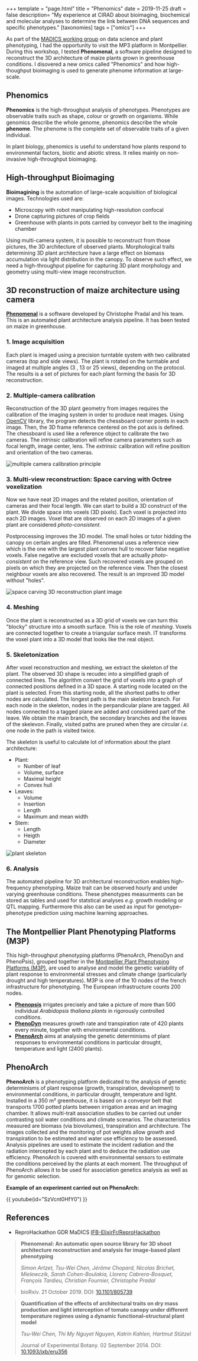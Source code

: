 +++
template = "page.html"
title = "Phenomics"
date =  2019-11-25
draft = false
description= "My experience at CIRAD about bioimaging, biochemical and molecular analyses to determine the link between DNA sequences and specific phenotypes."
[taxonomies]
tags = ["omics"]
+++

As part of the [MADICS working group](https://www.madics.fr/) on data science and plant phenotyping, I had the opportunity to visit the MP3 platform in Montpellier. During this workshop, I tested **Phenomenal**, a software pipeline designed to reconstruct the 3D architecture of maize plants grown in greenhouse conditions. I disovered a new omics called "Phenomics" and how high-thoughput bioimaging is used to generate phenome information at large-scale.
<!-- more -->

## Phenomics

**Phenomics** is the high-throughput analysis of phenotypes. Phenotypes are observable traits such as shape, colour or growth on organisms. While genomics describe the whole genome, phenomics describe the whole **phenome**. The phenome is the complete set of observable traits of a given individual.

In plant biology, phenomics is useful to understand how plants respond to environmental factors, biotic and abiotic stress. It relies mainly on non-invasive high-throughput bioimaging.

## High-throughput Bioimaging

**Bioimagining** is the automation of large-scale acquisition of biological images. Technologies used are:

* Microscopy with robot manipulating high-resolution confocal
* Drone capturing pictures of crop fields
* Greenhouse with plants in pots carried by conveyor belt to the imagining chamber

Using multi-camera system, it is possible to reconstruct from those pictures, the 3D architecture of observed plants. Morphological traits determining 3D plant architecture have a large effect on biomass accumulation via light distribution in the canopy. To observe such effect, we need a high-throughput pipeline for capturing 3D plant morphology and geometry using multi-view image reconstruction.

## 3D reconstruction of maize architecture using camera

**[Phenomenal](https://github.com/openalea/phenomenal)** is a software developed by Christophe Pradal and his team. This is an automated plant architecture analysis pipeline. It has been tested on maize in greenhouse.

### 1. Image acquisition

Each plant is imaged using a precision turntable system with two calibrated cameras (top and side views). The plant is rotated on the turntable and imaged at multiple angles (3 , 13 or 25 views), depending on the protocol. The results is a set of pictures for each plant forming the basis for 3D reconstruction.

### 2. Multiple-camera calibration

Reconstruction of the 3D plant geometry from images requires the calibration of the imaging system in order to produce neat images. Using [OpenCV](https://opencv.org/) library, the program detects the chessboard corner points in each image. Then, the 3D frame reference centered on the pot axis is defined. The chessboard is used like a reference object to calibrate the two cameras. The *intrinsic* calibration will refine camera parameters such as focal length, image center, lens. The *extrinsic* calibration will refine position and orientation of the two cameras.

![multiple camera calibration principle](multiple_camera_calibration_principle.jpg)


### 3. Multi-view reconstruction: Space carving with Octree voxelization

Now we have neat 2D images and the related position, orientation of cameras and their focal length. We can start to build a 3D construct of the plant. We divide space into voxels (3D pixels). Each voxel is projected into each 2D images. Voxel that are observed on each 2D images of a given plant are considered *photo-consistent*.

Postprocessing improves the 3D model. The small holes or tutor hidding the canopy on certain angles are filled. Phenomenal uses a reference view which is the one with the largest plant convex hull to recover false negative voxels. False negative are excluded voxels that are actually *photo-consistent* on the reference view. Such recovered voxels are grouped on pixels on which they are projected on the reference view. Then the closest neighbour voxels are also recovered. The result is an improved 3D model without "holes".

![space carving 3D reconstruction plant image](space_carving_with_3d_reconstruct.jpg)

### 4. Meshing

Once the plant is reconstructed as a 3D grid of voxels we can turn this "blocky" structure into a smooth surface. This is the role of *meshing*. Voxels are connected together to create a triangular surface mesh. IT transforms the voxel plant into a 3D model that looks like the real object.

### 5. Skeletonization

After voxel reconstruction and meshing, we extract the skeleton of the plant. The observed 3D shape is recudec into a simplified graph of connected lines. The algorithm convert the grid of voxels into a graph of connected positions defined in a 3D space. A starting node located on the plant is selected. From this starting node, all the shortest paths to other nodes are calculated. The longest path is the main skeleton branch. For each node in the skeleton, nodes in the perpandicular plane are tagged. All nodes connected to a tagged plane are added and considered part of the leave. We obtain the main branch, the secondary branches and the leaves of the skelevon. Finally, visited paths are pruned when they are circular *i.e.* one node in the path is visited twice.

The skeleton is useful to calculate lot of information about the plant architecture:

* Plant:
  * Number of leaf
  * Volume, surface
  * Maximal height
  * Convex hull
* Leaves:
  * Volume
  * Insertion
  * Length
  * Maximum and mean width
* Stem:
  * Length
  * Heigth
  * Diameter

![plant skeleton](plant_skeleton.jpg)


### 6. Analysis

The automated pipeline for 3D architectural reconstruction enables high-frequency phenotyping. Maize trait can be observed hourly and under varying greenhouse conditions. These phenotypes measurments can be stored as tables and used for statstical analyses *e.g.* growth modeling or QTL mapping. Furthermore this also can be used as input for genotype–phenotype prediction using machine learning approaches.


## The Montpellier Plant Phenotyping Platforms (M3P)

This high-throughput phenotyping platforms (PhenoArch, PhenoDyn and PhenoPsis), grouped together in the [Montpellier Plant Phenotyping Platforms (M3P)](https://eng-lepse.montpellier.hub.inrae.fr/platforms-m3p/montpellier-plant-phenotyping-platforms-m3p), are used to analyse and model the genetic variability of plant response to environmental stresses and climate change (particularly drought and high temperatures).
M3P is one of the 10 nodes of the french infrastructure for phenotyping. The European infrastructure counts 200 nodes.


* **[Phenopsis](https://eng-lepse.montpellier.hub.inrae.fr/platforms-m3p/montpellier-plant-phenotyping-platforms-m3p/phenopsis)** irrigates precisely and take a picture of more than 500 individual *Arabidopsis thaliana plants* in rigorously controlled conditions.
* **[PhenoDyn](https://eng-lepse.montpellier.hub.inrae.fr/platforms-m3p/montpellier-plant-phenotyping-platforms-m3p/phenodyn)** measures growth rate and transpiration rate of 420 plants every minute, together with environmental conditions.
* **[PhenoArch](https://eng-lepse.montpellier.hub.inrae.fr/platforms-m3p/montpellier-plant-phenotyping-platforms-m3p/phenoarch)** aims at analysing the genetic determinisms of plant responses to environmental
conditions in particular drought, temperature and light (2400 plants).

## PhenoArch

**PhenoArch** is a phenotyping platform dedicated to the analysis of genetic determinisms of plant response (growth, transpiration, development) to environmental conditions, in particular drought, temperature and light.
Installed in a 350 m² greenhouse, it is based on a conveyor belt that transports 1700 potted plants between irrigation areas and an imaging chamber. It allows multi-trait association studies to be carried out under contrasting soil water conditions and climate scenarios. The characteristics measured are biomass (via biovolumes), transpiration and architecture. The images collected and the monitoring of pot weights allow growth and transpiration to be estimated and water use efficiency to be assessed.
Analysis pipelines are used to estimate the incident radiation and the radiation intercepted by each plant and to deduce the radiation use efficiency.
PhenoArch is covered with environmental sensors to estimate the conditions perceived by the plants at each moment. The throughput of PhenoArch allows it to be used for association genetics analysis as well as for genomic selection.

**Example of an experiment carried out on PhenoArch:**

{{ youtube(id="SzVcnt0HfY0") }}




## References

* ReproHackathon GDR MaDICS [IFB-ElixirFr/ReproHackathon](https://github.com/IFB-ElixirFr/ReproHackathon)

> **Phenomenal: An automatic open source library for 3D shoot architecture reconstruction and analysis for image-based plant phenotyping**
>
> *Simon Artzet, Tsu-Wei Chen, Jérôme Chopard, Nicolas Brichet,  Mielewczik, Sarah Cohen-Boulakia, Llorenç Cabrera-Bosquet, François Tardieu, Christian Fournier, Christophe Pradal*
>
> bioRxiv. 21 October 2019. DOI: [10.1101/805739](https://doi.org/10.1101/805739)

> **Quantification of the effects of architectural traits on dry mass production and light interception of tomato canopy under different temperature regimes using a dynamic functional–structural plant model**
>
> *Tsu-Wei Chen, Thi My Nguyet Nguyen, Katrin Kahlen, Hartmut Stützel*
>
> Journal of Experimental Botany. 02 September 2014. DOI: [10.1093/jxb/eru356](https://doi.org/10.1093/jxb/eru356)